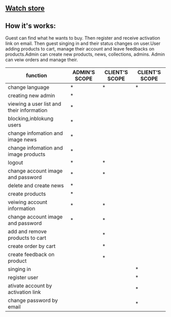 ## [Watch store](https://watchstoreepam.herokuapp.com)

## How it's works:
Guest can find what he wants to buy. Then register and receive activation link on email. Then guest singing in and their status changes on user.User adding products to cart, manage their account and leave feedbacks on products.Admin can create new products, news, collections, admins. Admin can veiw orders and manage their.

function | ADMIN’S SCOPE | CLIENT’S SCOPE | CLIENT’S SCOPE
---------| --------------|----------------|---------------
change language| * | * | * |
creating new admin | * |   |  
viewing a user list and their information | * |   |   
blocking,inblokung users | * |
change infomation and image news | * |
change infomation and image products | * |
logout | * | * |
change account image and password | * | * |
delete and create news | * |
create products | * |
veiwing account information | * | * |
change account image and password | * | * |
add and remove products to cart |   | * |
create order by cart |   | * |
create feedback on product |   | * |
singing in |   |   | *
register user |   |   | *
ativate account by activation link |   |   | *
change password by email |   |   | *
	    

